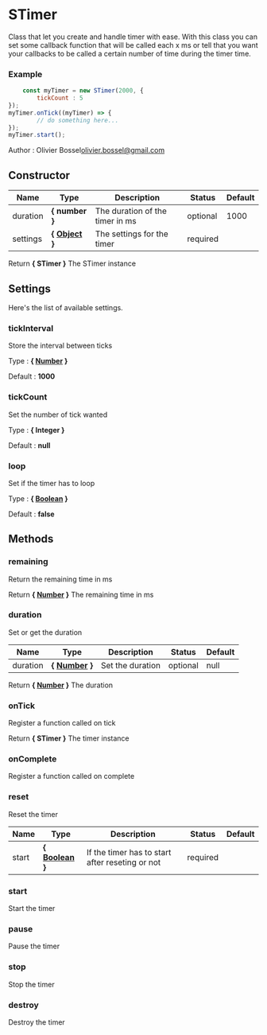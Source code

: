 # STimer

Class that let you create and handle timer with ease.
With this class you can set some callback function that will be
called each x ms or tell that you want your callbacks to be called
a certain number of time during the timer time.


### Example
```js
	const myTimer = new STimer(2000, {
		tickCount : 5
});
myTimer.onTick((myTimer) => {
		// do something here...
});
myTimer.start();
```
Author : Olivier Bossel<olivier.bossel@gmail.com>


## Constructor


Name  |  Type  |  Description  |  Status  |  Default
------------  |  ------------  |  ------------  |  ------------  |  ------------
duration  |  **{ number }**  |  The duration of the timer in ms  |  optional  |  1000
settings  |  **{ [Object](https://developer.mozilla.org/fr/docs/Web/JavaScript/Reference/Objets_globaux/Object) }**  |  The settings for the timer  |  required  |

Return **{ STimer }** The STimer instance




## Settings

Here's the list of available settings.

### tickInterval

Store the interval between ticks


Type : **{ [Number](https://developer.mozilla.org/fr/docs/Web/JavaScript/Reference/Objets_globaux/Number) }**

Default : **1000**


### tickCount

Set the number of tick wanted


Type : **{ Integer }**

Default : **null**


### loop

Set if the timer has to loop


Type : **{ [Boolean](https://developer.mozilla.org/fr/docs/Web/JavaScript/Reference/Objets_globaux/Boolean) }**

Default : **false**



## Methods


### remaining

Return the remaining time in ms

Return **{ [Number](https://developer.mozilla.org/fr/docs/Web/JavaScript/Reference/Objets_globaux/Number) }** The remaining time in ms


### duration

Set or get the duration


Name  |  Type  |  Description  |  Status  |  Default
------------  |  ------------  |  ------------  |  ------------  |  ------------
duration  |  **{ [Number](https://developer.mozilla.org/fr/docs/Web/JavaScript/Reference/Objets_globaux/Number) }**  |  Set the duration  |  optional  |  null

Return **{ [Number](https://developer.mozilla.org/fr/docs/Web/JavaScript/Reference/Objets_globaux/Number) }** The duration


### onTick

Register a function called on tick

Return **{ STimer }** The timer instance


### onComplete

Register a function called on complete


### reset

Reset the timer


Name  |  Type  |  Description  |  Status  |  Default
------------  |  ------------  |  ------------  |  ------------  |  ------------
start  |  **{ [Boolean](https://developer.mozilla.org/fr/docs/Web/JavaScript/Reference/Objets_globaux/Boolean) }**  |  If the timer has to start after reseting or not  |  required  |


### start

Start the timer


### pause

Pause the timer


### stop

Stop the timer


### destroy

Destroy the timer